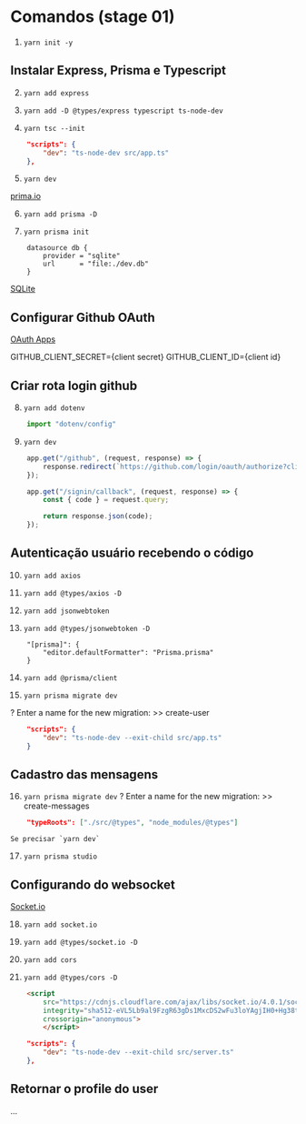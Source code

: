 # Comandos (stage 01)

<!-- package.json -->
1. `yarn init -y`

## Instalar Express, Prisma e Typescript

<!-- instalando dependencias -->
2. `yarn add express`

3. `yarn add -D @types/express typescript ts-node-dev`

<!-- started typescritp -->
4. `yarn tsc --init`

<!-- add no package.json -->
```json
    "scripts": {
        "dev": "ts-node-dev src/app.ts"
    },
```
5. `yarn dev`

<!-- install prisma.io -->
[prima.io](https://www.prisma.io/docs/getting-started/setup-prisma/add-to-existing-project/relational-databases-typescript-postgres)

6. `yarn add prisma -D`

7. `yarn prisma init`

<!-- apagar tudo de .env -->

<!-- add prisma/schema.prisma -->
```prisma
    datasource db {
        provider = "sqlite"
        url      = "file:./dev.db"
    }
```
[SQLite](https://www.prisma.io/docs/concepts/database-connectors/sqlite)

## Configurar Github OAuth

[OAuth Apps](https://github.com/settings/developers)

<!-- add .env -->
GITHUB_CLIENT_SECRET={client secret}
GITHUB_CLIENT_ID={client id}

## Criar rota login github

<!-- app.js -->
<!-- para usar o process.env -->
8. `yarn add dotenv`

```ts
    import "dotenv/config"
```

<!-- rodar aplicacao -->
9. `yarn dev`

<!-- cria rota login github -->
```ts
    app.get("/github", (request, response) => {
        response.redirect(`https://github.com/login/oauth/authorize?client_id=${process.env.GITHUB_CLIENT_ID}`);
    });
```

<!-- url de callback -->
```ts
    app.get("/signin/callback", (request, response) => {
        const { code } = request.query;

        return response.json(code);
    });
```

## Autenticação usuário recebendo o código

<!-- fazendo uma chamada para o github -->
10. `yarn add axios`

11. `yarn add @types/axios -D`

<!-- gerando token dentro da aplicação com o access_token -->
12. `yarn add jsonwebtoken`

13. `yarn add @types/jsonwebtoken -D`

<!-- instalar o plugin do Prisma: Prisma e Prisma - Insider -->
<!-- setting.json do VSCode -->
```prisma
    "[prisma]": {
        "editor.defaultFormatter": "Prisma.prisma"
    }
```

14. `yarn add @prisma/client`

15. `yarn prisma migrate dev`

? Enter a name for the new migration: >> create-user

<!-- alterar no package.json para fazer o Reload -->
```json
    "scripts": {
        "dev": "ts-node-dev --exit-child src/app.ts"
    }
```

## Cadastro das mensagens

16. `yarn prisma migrate dev`
? Enter a name for the new migration: >> create-messages

<!-- Criando as mensagens -->
<!-- OBS: se estiver dando erro em "request.user_id = sub" no arquivo 'ensureAuthenticated.ts', add o typeRoots que está logo abaixo. -->
```json
    "typeRoots": ["./src/@types", "node_modules/@types"]
```

    Se precisar `yarn dev`

17. `yarn prisma studio`

## Configurando do websocket

[Socket.io](https://socket.io/get-started/chat)

18. `yarn add socket.io`

19. `yarn add @types/socket.io -D`

<!-- app.ts, subindo servidor via http-->
<!-- cors, permite ou barra as requisições na aplicação -->
20. `yarn add cors`

21. `yarn add @types/cors -D`

<!-- Create paste public/index.html, e dentro do "body" colocar o código abaixo. -->
```html
    <script
        src="https://cdnjs.cloudflare.com/ajax/libs/socket.io/4.0.1/socket.io.min.js"
        integrity="sha512-eVL5Lb9al9FzgR63gDs1MxcDS2wFu3loYAgjIH0+Hg38tCS8Ag62dwKyH+wzDb+QauDpEZjXbMn11blw8cbTJQ=="
        crossorigin="anonymous">
        </script>
```

<!-- alterar no "package.json". Vai ficar ouvindo o "sever.ts" e não mais o 'app.ts' -->
```json
    "scripts": {
        "dev": "ts-node-dev --exit-child src/server.ts"
    },
```

## Retornar o profile do user

...


